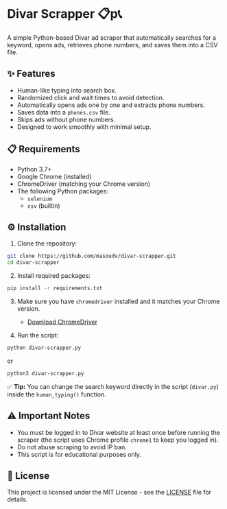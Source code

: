 # Divar Scrapper 📋p📞

A simple Python-based Divar ad scraper that automatically searches for a keyword, opens ads, retrieves phone numbers, and saves them into a CSV file.

## ✨ Features
- Human-like typing into search box.
- Randomized click and wait times to avoid detection.
- Automatically opens ads one by one and extracts phone numbers.
- Saves data into a `phones.csv` file.
- Skips ads without phone numbers.
- Designed to work smoothly with minimal setup.

## 📋 Requirements
- Python 3.7+
- Google Chrome (installed)
- ChromeDriver (matching your Chrome version)
- The following Python packages:
  - `selenium`
  - `csv` (builtin)

## ⚙️ Installation

1. Clone the repository:

```bash
git clone https://github.com/masoudv/divar-scrapper.git
cd divar-scrapper
```

2. Install required packages:

```bash
pip install -r requirements.txt
```

3. Make sure you have `chromedriver` installed and it matches your Chrome version.
   - [Download ChromeDriver](https://sites.google.com/a/chromium.org/chromedriver/)

4. Run the script:

```bash
python divar-scrapper.py
```

or

```bash
python3 divar-scrapper.py
```

✅ **Tip:** You can change the search keyword directly in the script (`divar.py`) inside the `human_typing()` function.

## ⚠️ Important Notes
- You must be logged in to Divar website at least once before running the scraper (the script uses Chrome profile `chrome1` to keep you logged in).
- Do not abuse scraping to avoid IP ban.
- This script is for educational purposes only.

## 📄 License
This project is licensed under the MIT License - see the [LICENSE](LICENSE) file for details.

